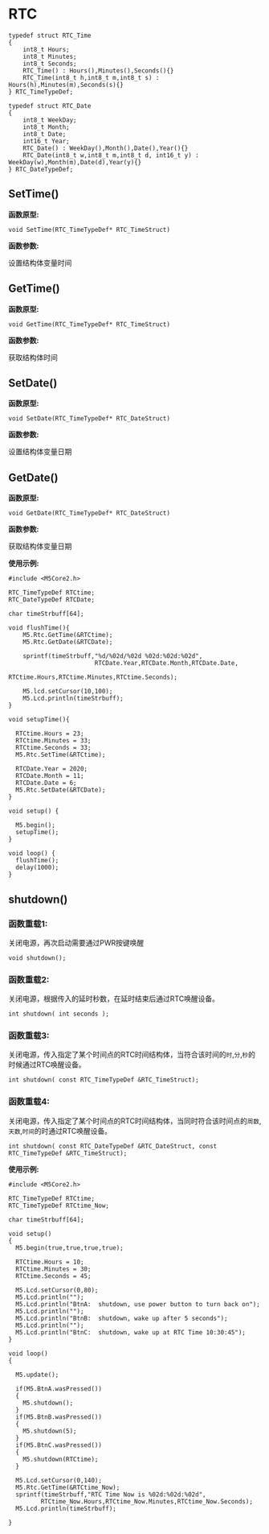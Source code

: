 # RTC

```
typedef struct RTC_Time
{
    int8_t Hours;
    int8_t Minutes;
    int8_t Seconds;
    RTC_Time() : Hours(),Minutes(),Seconds(){}
    RTC_Time(int8_t h,int8_t m,int8_t s) : Hours(h),Minutes(m),Seconds(s){}
} RTC_TimeTypeDef;

typedef struct RTC_Date
{
    int8_t WeekDay;
    int8_t Month;
    int8_t Date;
    int16_t Year;
    RTC_Date() : WeekDay(),Month(),Date(),Year(){}
    RTC_Date(int8_t w,int8_t m,int8_t d, int16_t y) : WeekDay(w),Month(m),Date(d),Year(y){}
} RTC_DateTypeDef;
```

## SetTime()

**函数原型:**

`void SetTime(RTC_TimeTypeDef* RTC_TimeStruct)`

**函数参数:**

设置结构体变量时间

## GetTime()

**函数原型:**

`void GetTime(RTC_TimeTypeDef* RTC_TimeStruct)`

**函数参数:**

获取结构体时间

## SetDate()

**函数原型:**

`void SetDate(RTC_TimeTypeDef* RTC_DateStruct)`

**函数参数:**

设置结构体变量日期

## GetDate()

**函数原型:**

`void GetDate(RTC_TimeTypeDef* RTC_DateStruct)`

**函数参数:**

获取结构体变量日期

**使用示例:**

```
#include <M5Core2.h>

RTC_TimeTypeDef RTCtime;
RTC_DateTypeDef RTCDate;

char timeStrbuff[64];

void flushTime(){
    M5.Rtc.GetTime(&RTCtime);
    M5.Rtc.GetDate(&RTCDate);
    
    sprintf(timeStrbuff,"%d/%02d/%02d %02d:%02d:%02d",
                        RTCDate.Year,RTCDate.Month,RTCDate.Date,
                        RTCtime.Hours,RTCtime.Minutes,RTCtime.Seconds);
                                         
    M5.lcd.setCursor(10,100);
    M5.Lcd.println(timeStrbuff);
}

void setupTime(){
  
  RTCtime.Hours = 23;
  RTCtime.Minutes = 33;
  RTCtime.Seconds = 33;
  M5.Rtc.SetTime(&RTCtime);
  
  RTCDate.Year = 2020;
  RTCDate.Month = 11;
  RTCDate.Date = 6;
  M5.Rtc.SetDate(&RTCDate);
}

void setup() {

  M5.begin();
  setupTime();
}

void loop() {
  flushTime();
  delay(1000);
}
```


## shutdown()

### 函数重载1:

关闭电源，再次启动需要通过PWR按键唤醒

`void shutdown();`

### 函数重载2:

关闭电源，根据传入的延时秒数，在延时结束后通过RTC唤醒设备。

`int shutdown( int seconds );`

### 函数重载3:

关闭电源，传入指定了某个时间点的RTC时间结构体，当符合该时间的`时`,`分`,`秒`的时候通过RTC唤醒设备。

`int shutdown( const RTC_TimeTypeDef &RTC_TimeStruct);`

### 函数重载4:

关闭电源，传入指定了某个时间点的RTC时间结构体，当同时符合该时间点的`周数`,`天数`,`时间`的时通过RTC唤醒设备。

`int shutdown( const RTC_DateTypeDef &RTC_DateStruct, const RTC_TimeTypeDef &RTC_TimeStruct);`


**使用示例:**

```
#include <M5Core2.h>

RTC_TimeTypeDef RTCtime;
RTC_TimeTypeDef RTCtime_Now;

char timeStrbuff[64];

void setup()
{
  M5.begin(true,true,true,true);

  RTCtime.Hours = 10;
  RTCtime.Minutes = 30;
  RTCtime.Seconds = 45;

  M5.Lcd.setCursor(0,80);
  M5.Lcd.println("");
  M5.Lcd.println("BtnA:  shutdown, use power button to turn back on");
  M5.Lcd.println("");
  M5.Lcd.println("BtnB:  shutdown, wake up after 5 seconds");
  M5.Lcd.println("");
  M5.Lcd.println("BtnC:  shutdown, wake up at RTC Time 10:30:45");
}

void loop()
{

  M5.update();

  if(M5.BtnA.wasPressed())
  { 
    M5.shutdown();
  }
  if(M5.BtnB.wasPressed())
  {
    M5.shutdown(5);
  }
  if(M5.BtnC.wasPressed())
  {
    M5.shutdown(RTCtime);
  }

  M5.Lcd.setCursor(0,140);
  M5.Rtc.GetTime(&RTCtime_Now);
  sprintf(timeStrbuff,"RTC Time Now is %02d:%02d:%02d",
         RTCtime_Now.Hours,RTCtime_Now.Minutes,RTCtime_Now.Seconds);
  M5.Lcd.println(timeStrbuff);

}

```
